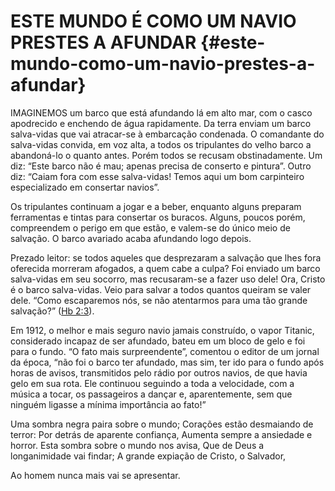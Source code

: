 # ESTE MUNDO É COMO UM NAVIO PRESTES A AFUNDAR {#este-mundo-como-um-navio-prestes-a-afundar}

IMAGINEMOS um barco que está afundando lá em alto mar, com o casco apodrecido e enchendo de água rapidamente. Da terra enviam um barco salva-vidas que vai atracar-se à embarcação condenada. O comandante do salva-vidas convida, em voz alta, a todos os tripulantes do velho barco a abandoná-lo o quanto antes. Porém todos se recusam obstinadamente. Um diz: “Este barco não é mau; apenas precisa de conserto e pintura”. Outro diz: “Caiam fora com esse salva-vidas! Temos aqui um bom carpinteiro especializado em consertar navios”.

Os tripulantes continuam a jogar e a beber, enquanto alguns preparam ferramentas e tintas para consertar os buracos. Alguns, poucos porém, compreendem o perigo em que estão, e valem-se do único meio de salvação. O barco avariado acaba afundando logo depois.

Prezado leitor: se todos aqueles que desprezaram a salvação que lhes fora oferecida morreram afogados, a quem cabe a culpa? Foi enviado um barco salva-vidas em seu socorro, mas recusaram-se a fazer uso dele! Ora, Cristo é o barco salva-vidas. Veio para salvar a todos quantos queiram se valer dele. “Como escaparemos nós, se não atentarmos para uma tão grande salvação?” ([Hb 2:3](http://bibliaonline.com.br/acf/hb/2/3)).

Em 1912, o melhor e mais seguro navio jamais construído, o vapor Titanic, considerado incapaz de ser afundado, bateu em um bloco de gelo e foi para o fundo. “O fato mais surpreendente”, comentou o editor de um jornal da época, “não foi o barco ter afundado, mas sim, ter ido para o fundo após horas de avisos, transmitidos pelo rádio por outros navios, de que havia gelo em sua rota. Ele continuou seguindo a toda a velocidade, com a música a tocar, os passageiros a dançar e, aparentemente, sem que ninguém ligasse a mínima importância ao fato!”

Uma sombra negra paira sobre o mundo; Corações estão desmaiando de terror: Por detrás de aparente confiança, Aumenta sempre a ansiedade e horror. Esta sombra sobre o mundo nos avisa, Que de Deus a longanimidade vai findar; A grande expiação de Cristo, o Salvador,

Ao homem nunca mais vai se apresentar.